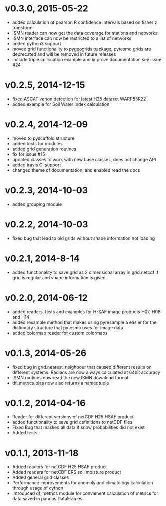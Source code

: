 # v0.3.0, 2015-05-22
* added calculation of pearson R confidence intervals based on fisher z transform
* ISMN reader can now get the data coverage for stations and networks
* ISMN interface can now be restricted to a list of networks
* added python3 support
* moved grid functionality to pygeogrids package, pytesmo grids are deprecated
  and will be removed in future releases
* include triple collocation example and improve documentation see issue #24

# v0.2.5, 2014-12-15
* fixed ASCAT verion detection for latest H25 dataset WARP55R22
* added example for Soil Water Index calculation

# v0.2.4, 2014-12-09
* moved to pyscaffold structure
* added tests for modules
* added grid generation routines
* fix for issue #15
* updated classes to work with new base classes, does not change API
* added travis CI support
* changed theme of documentation, and enabled read the docs

# v0.2.3, 2014-10-03
* added grouping module

# v0.2.2, 2014-10-03
* fixed bug that lead to old grids without shape information not loading

# v0.2.1, 2014-8-14
* added functionality to save grid as 2 dimensional array in grid.netcdf if
  grid is regular and shape information is given

# v0.2.0, 2014-06-12
* added readers, tests and examples for H-SAF image products H07, H08 and H14
* added resample method that makes using pyresample a easier for the dictionary structure that
  pytesmo uses for image data
* added colormap reader for custom colormaps

# v0.1.3, 2014-05-26
* fixed bug in grid.nearest_neighbour that caused different results on
  different systems. Radians are now always calculated at 64bit accuracy
* ISMN routines now read the new ISMN download format
* df_metrics.bias now also returns a namedtuple

# v0.1.2, 2014-04-16
* Reader for different versions of netCDF H25 HSAF product
* added functionality to save grid definitions to netCDF files
* Fixed Bug that masked all data if snow probabilities did not exist
* Added tests

# v0.1.1, 2013-11-18
* Added readers for netCDF H25 HSAF product
* Added readers for netCDF ERS soil moisture product
* Added general grid classes
* Performance improvements for anomaly and climatology calculation through usage of cython
* Introduced df_metrics module for convienent calculation of metrics for data saved in pandas.DataFrames
